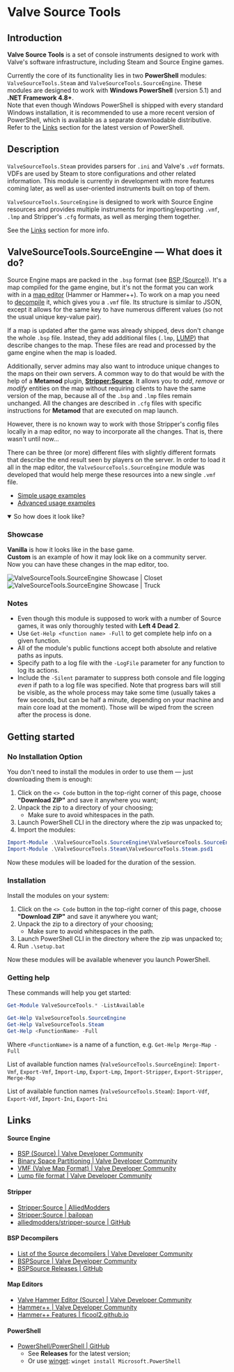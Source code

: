 # Valve Source Tools

## Introduction

**Valve Source Tools** is a set of console instruments designed to work with Valve's software infrastructure, including Steam and Source Engine games.

Currently the core of its functionality lies in two **PowerShell** modules: `ValveSourceTools.Steam` and `ValveSourceTools.SourceEngine`. These modules are designed to work with **Windows PowerShell** (version 5.1) and **.NET Framework 4.8+**.\
Note that even though Windows PowerShell is shipped with every standard Windows installation, it is recommended to use a more recent version of PowerShell, which is available as a separate downloadable distributive. Refer to the [Links](#powershell) section for the latest version of PowerShell.

## Description

`ValveSourceTools.Steam` provides parsers for `.ini` and Valve's `.vdf` formats. VDFs are used by Steam to store configurations and other related information. This module is currently in development with more features coming later, as well as user-oriented instruments built on top of them.

`ValveSourceTools.SourceEngine` is designed to work with Source Engine resources and provides multiple instruments for importing/exporting `.vmf`, `.lmp` and Stripper's `.cfg` formats, as well as merging them together.

See the [Links](#links) section for more info.

## ValveSourceTools.SourceEngine — What does it do?

Source Engine maps are packed in the `.bsp` format (see [BSP (Source)](https://developer.valvesoftware.com/wiki/BSP_(Source))). It's a map compiled for the game engine, but it's not the format you can work with in a [map editor](#map-editors) (Hammer or Hammer++). To work on a map you need to [decompile](#bsp-decompilers) it, which gives you a `.vmf` file. Its structure is similar to JSON, except it allows for the same key to have numerous different values (so not the usual unique key-value pair). 

If a map is updated after the game was already shipped, devs don't change the whole `.bsp` file. Instead, they add additional files (`.lmp`, [LUMP](https://developer.valvesoftware.com/wiki/Lump_file_format)) that describe changes to the map. These files are read and processed by the game engine when the map is loaded.

Additionally, server admins may also want to introduce unique changes to the maps on their own servers. A common way to do that would be with the help of a **Metamod** plugin, [**Stripper:Source**](#stripper). It allows you to *add*, *remove* or *modify* entities on the map without requiring clients to have the same version of the map, because all of the `.bsp` and `.lmp` files remain unchanged. All the changes are described in `.cfg` files with specific instructions for **Metamod** that are executed on map launch.

However, there is no known way to work with those Stripper's config files locally in a map editor, no way to incorporate all the changes. That is, there wasn't until now...

There can be three (or more) different files with slightly different formats that describe the end result seen by players on the server. In order to load it all in the map editor, the `ValveSourceTools.SourceEngine` module was developed that would help merge these resources into a new single `.vmf` file.

- [Simple usage examples](docs/examples/simple.md)
- [Advanced usage examples](docs/examples/advanced.md)

<details open>

<summary>So how does it look like?</summary>

### Showcase

**Vanilla** is how it looks like in the base game.\
**Custom** is an example of how it may look like on a community server.\
Now you can have these changes in the map editor, too.

![ValveSourceTools.SourceEngine Showcase | Closet](docs/resources/Showcase_source_v1.1.0.0_closet.png)
![ValveSourceTools.SourceEngine Showcase | Truck](docs/resources/Showcase_source_v1.1.0.0_truck.png)

</details>

### Notes

- Even though this module is supposed to work with a number of Source games, it was only thoroughly tested with **Left 4 Dead 2**.
- Use `Get-Help <function name> -Full` to get complete help info on a given function.
- All of the module's public functions accept both absolute and relative paths as inputs.
- Specify path to a log file with the `-LogFile` parameter for any function to log its actions.
- Include the `-Silent` paramater to suppress both console and file logging *even* if path to a log file was specified. Note that progress bars will still be visible, as the whole process may take some time (usually takes a few seconds, but can be half a minute, depending on your machine and main core load at the moment). Those will be wiped from the screen after the process is done.

## Getting started

### No Installation Option

You don't need to install the modules in order to use them — just downloading them is enough:
1. Click on the `<> Code` button in the top-right corner of this page, choose **"Download ZIP"** and save it anywhere you want;
2. Unpack the zip to a directory of your choosing;
	- Make sure to avoid whitespaces in the path.
3. Launch PowerShell CLI in the directory where the zip was unpacked to;
4. Import the modules:

```powershell
Import-Module .\ValveSourceTools.SourceEngine\ValveSourceTools.SourceEngine.psd1
Import-Module .\ValveSourceTools.Steam\ValveSourceTools.Steam.psd1
```

Now these modules will be loaded for the duration of the session.

### Installation

Install the modules on your system:
1. Click on the `<> Code` button in the top-right corner of this page, choose **"Download ZIP"** and save it anywhere you want;
2. Unpack the zip to a directory of your choosing;
	- Make sure to avoid whitespaces in the path.
3. Launch PowerShell CLI in the directory where the zip was unpacked to;
4. Run `.\setup.bat`

Now these modules will be available whenever you launch PowerShell.

### Getting help

These commands will help you get started:
```powershell
Get-Module ValveSourceTools.* -ListAvailable

Get-Help ValveSourceTools.SourceEngine
Get-Help ValveSourceTools.Steam
Get-Help <FunctionName> -Full
```
Where `<FunctionName>` is a name of a function, e.g. `Get-Help Merge-Map -Full`

List of available function names (`ValveSourceTools.SourceEngine`): `Import-Vmf`, `Export-Vmf`, `Import-Lmp`, `Export-Lmp`, `Import-Stripper`, `Export-Stripper`, `Merge-Map`

List of available function names (`ValveSourceTools.Steam`): `Import-Vdf`, `Export-Vdf`, `Import-Ini`, `Export-Ini`

## Links
#### Source Engine
- [BSP (Source) | Valve Developer Community](https://developer.valvesoftware.com/wiki/BSP_\(Source\))
- [Binary Space Partitioning | Valve Developer Community](https://developer.valvesoftware.com/wiki/Binary_space_partitioning)
- [VMF (Valve Map Format) | Valve Developer Community](https://developer.valvesoftware.com/wiki/VMF_\(Valve_Map_Format\))
- [Lump file format | Valve Developer Community](https://developer.valvesoftware.com/wiki/Lump_file_format)

#### Stripper
- [Stripper:Source | AlliedModders](https://forums.alliedmods.net/showthread.php?t=39439)
- [Stripper:Source | bailopan](https://www.bailopan.net/stripper/)
- [alliedmodders/stripper-source | GitHub](https://github.com/alliedmodders/stripper-source/tree/master)

#### BSP Decompilers
- [List of the Source decompilers | Valve Developer Community](https://developer.valvesoftware.com/wiki/Decompiling_Maps#Source)
- [BSPSource | Valve Developer Community](https://developer.valvesoftware.com/wiki/BSPSource)
- [BSPSource Releases | GitHub](https://github.com/ata4/bspsrc/releases)

#### Map Editors
- [Valve Hammer Editor (Source) | Valve Developer Community](https://developer.valvesoftware.com/wiki/Valve_Hammer_Editor)
- [Hammer++ | Valve Developer Community](https://developer.valvesoftware.com/wiki/Hammer%2B%2B)
- [Hammer++ Features | ficool2.github.io](https://ficool2.github.io/HammerPlusPlus-Website/features.html)

#### PowerShell
- [PowerShell/PowerShell | GitHub](https://github.com/PowerShell/PowerShell/tree/master)
	- See **Releases** for the latest version;
	- Or use [winget](https://learn.microsoft.com/en-us/windows/package-manager/winget/): `winget install Microsoft.PowerShell`